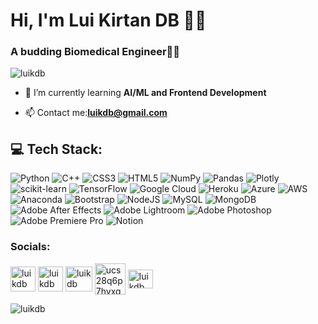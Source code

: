 <h1 >Hi, I'm Lui Kirtan DB 🙋‍♂️</h1>
<h3 >A budding Biomedical Engineer🧬🦾</h3>
<p align="left"> <img src="https://komarev.com/ghpvc/?username=luikdb&label=Profile%20views&color=0e75b6&style=flat" alt="luikdb" /> </p>

- 🌱 I’m currently learning **AI/ML and Frontend Development**

- 📫 Contact me:**luikdb@gmail.com**


## 💻 Tech Stack:
![Python](https://img.shields.io/badge/python-3670A0?style=flat&logo=python&logoColor=ffdd54) ![C++](https://img.shields.io/badge/c++-%2300599C.svg?style=flat&logo=c%2B%2B&logoColor=white) ![CSS3](https://img.shields.io/badge/css3-%231572B6.svg?style=flat&logo=css3&logoColor=white) ![HTML5](https://img.shields.io/badge/html5-%23E34F26.svg?style=flat&logo=html5&logoColor=white) ![NumPy](https://img.shields.io/badge/numpy-%23013243.svg?style=flat&logo=numpy&logoColor=white) ![Pandas](https://img.shields.io/badge/pandas-%23150458.svg?style=flat&logo=pandas&logoColor=white) ![Plotly](https://img.shields.io/badge/Plotly-%233F4F75.svg?style=flat&logo=plotly&logoColor=white) ![scikit-learn](https://img.shields.io/badge/scikit--learn-%23F7931E.svg?style=flat&logo=scikit-learn&logoColor=white) ![TensorFlow](https://img.shields.io/badge/TensorFlow-%23FF6F00.svg?style=flat&logo=TensorFlow&logoColor=white)  ![Google Cloud](https://img.shields.io/badge/Google%20Cloud-%234285F4.svg?style=flat&logo=google-cloud&logoColor=white) ![Heroku](https://img.shields.io/badge/heroku-%23430098.svg?style=flat&logo=heroku&logoColor=white) ![Azure](https://img.shields.io/badge/azure-%230072C6.svg?style=flat&logo=azure-devops&logoColor=white) ![AWS](https://img.shields.io/badge/AWS-%23FF9900.svg?style=flat&logo=amazon-aws&logoColor=white)![Anaconda](https://img.shields.io/badge/Anaconda-%2344A833.svg?style=flat&logo=anaconda&logoColor=white) ![Bootstrap](https://img.shields.io/badge/bootstrap-%23563D7C.svg?style=flat&logo=bootstrap&logoColor=white) ![NodeJS](https://img.shields.io/badge/node.js-6DA55F?style=flat&logo=node.js&logoColor=white) ![MySQL](https://img.shields.io/badge/mysql-%2300f.svg?style=flat&logo=mysql&logoColor=white) ![MongoDB](https://img.shields.io/badge/MongoDB-%234ea94b.svg?style=flat&logo=mongodb&logoColor=white) ![Adobe After Effects](https://img.shields.io/badge/Adobe%20After%20Effects-9999FF.svg?style=flat&logo=Adobe%20After%20Effects&logoColor=white) ![Adobe Lightroom](https://img.shields.io/badge/Adobe%20Lightroom-31A8FF.svg?style=flat&logo=Adobe%20Lightroom&logoColor=white) ![Adobe Photoshop](https://img.shields.io/badge/adobephotoshop-%2331A8FF.svg?style=flat&logo=adobephotoshop&logoColor=white) ![Adobe Premiere Pro](https://img.shields.io/badge/Adobe%20Premiere%20Pro-9999FF.svg?style=flat&logo=Adobe%20Premiere%20Pro&logoColor=white)  ![Notion](https://img.shields.io/badge/Notion-%23000000.svg?style=flat&logo=notion&logoColor=white)	
<h3 align="left">Socials:</h3>
<p align="left">
<a href="https://linkedin.com/in/luikdb" target="blank"><img align="center" src="https://www.vectorlogo.zone/logos/linkedin/linkedin-tile.svg" alt="luikdb" height="40" width="40" /></a>
<a href="https://www.codechef.com/users/luikdb" target="blank"><img align="center" src="https://cdn.jsdelivr.net/npm/simple-icons@3.1.0/icons/codechef.svg" alt="luikdb" height="40" width="40" /></a>
<a href="https://www.leetcode.com/luikdb" target="blank"><img align="center" src="https://upload.wikimedia.org/wikipedia/commons/1/19/LeetCode_logo_black.png" alt="luikdb" height="40" width="43" /></a>
<a href="https://www.youtube.com/c/ucs28q6p7hvxq2an7xvyyxuw" target="blank"><img align="center" src="https://www.vectorlogo.zone/logos/youtube/youtube-icon.svg" alt="ucs28q6p7hvxq2an7xvyyxuw" height="50" width="49" /></a>
<a href="https://twitter.com/luikdb" target="blank"><img align="center" src="https://www.vectorlogo.zone/logos/twitter/twitter-official.svg" alt="luikdb" height="30" width="40" /></a>
</p>

<img align="center" src="https://github-readme-streak-stats.herokuapp.com/?user=luikdb&&theme=monokai" alt="luikdb" />
